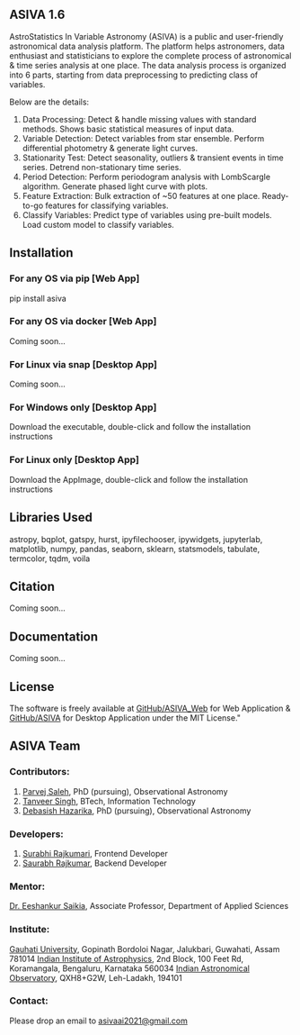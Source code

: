 ## ASIVA 1.6

AstroStatistics In Variable Astronomy (ASIVA) is a public and user-friendly astronomical data analysis platform. The platform helps astronomers, data enthusiast and statisticians to explore the complete process of astronomical & time series analysis at one place. The data analysis process is organized into 6 parts, starting from data preprocessing to predicting class of variables. 

Below are the details:
1. Data Processing: Detect & handle missing values with standard methods. Shows basic statistical measures of input data.
2. Variable Detection: Detect variables from star ensemble. Perform differential photometry & generate light curves.
3. Stationarity Test: Detect seasonality, outliers & transient events in time series. Detrend non-stationary time series.
4. Period Detection: Perform periodogram analysis with LombScargle algorithm. Generate phased light curve with plots.
5. Feature Extraction: Bulk extraction of ~50 features at one place. Ready-to-go features for classifying variables.
6. Classify Variables: Predict type of variables using pre-built models. Load custom model to classify variables.

## Installation

### For any OS via pip [Web App]
pip install asiva

### For any OS via docker [Web App]
Coming soon...

### For Linux via snap [Desktop App]
Coming soon...

### For Windows only [Desktop App]
Download the executable, double-click and follow the installation instructions

### For Linux only [Desktop App]
Download the AppImage, double-click and follow the installation instructions


## Libraries Used

astropy, bqplot, gatspy, hurst, ipyfilechooser, ipywidgets, jupyterlab, matplotlib, numpy, pandas, seaborn, sklearn, statsmodels, tabulate, termcolor, tqdm, voila


## Citation
Coming soon...


## Documentation
Coming soon...

## License

The software is freely available at [GitHub/ASIVA_Web](https://github.com/asivaai/asiva_nb) for Web Application & [GitHub/ASIVA](https://github.com/asivaai/asiva_qt) for Desktop Application under the MIT License."

## ASIVA Team

### Contributors:
1. [Parvej Saleh](https://linkedin.com/in/parvejsaleh/), PhD (pursuing), Observational Astronomy
2. [Tanveer Singh](https://linkedin.com/in/tanveer-singh-250b02194/), BTech, Information Technology
3. [Debasish Hazarika](https://linkedin.com/in/hazarikadebasish/), PhD (pursuing), Observational Astronomy

### Developers:
1. [Surabhi Rajkumari](https://www.linkedin.com/in/surabhi-rajkumari-789b681a7), Frontend Developer
2. [Saurabh Rajkumar](https://www.linkedin.com/in/saurabh-rajkumar-5401611b2/), Backend Developer

### Mentor:
[Dr. Eeshankur Saikia](https://linkedin.com/in/eeshankur-saikia-81193284/), Associate Professor, Department of Applied Sciences

### Institute:
[Gauhati University](https://www.gauhati.ac.in/), Gopinath Bordoloi Nagar, Jalukbari, Guwahati, Assam 781014
[Indian Institute of Astrophysics](https://www.iiap.res.in/), 2nd Block, 100 Feet Rd, Koramangala, Bengaluru, Karnataka 560034
[Indian Astronomical Observatory](https://www.iiap.res.in/?q=iao.htm), QXH8+G2W, Leh-Ladakh, 194101

### Contact:
Please drop an email to [asivaai2021@gmail.com](mailto:asivaai2021@gmail.com)
